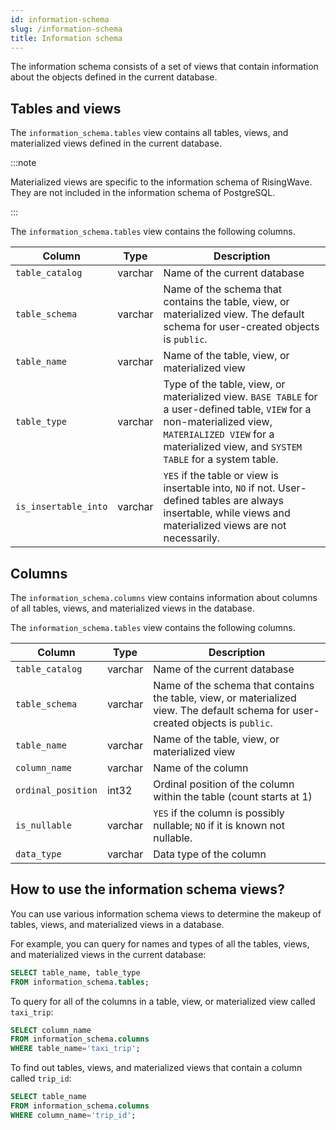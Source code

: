 ```yaml
---
id: information-schema
slug: /information-schema
title: Information schema
---
```


The information schema consists of a set of views that contain information about the objects defined in the current database.

## Tables and views

The  `information_schema.tables` view contains all tables, views, and materialized views defined in the current database.

:::note

Materialized views are specific to the information schema of RisingWave. They are not included in the information schema of PostgreSQL.

:::

The `information_schema.tables` view contains the following columns.

|Column|Type|Description|
|---|---|---|
|`table_catalog`|varchar|Name of the current database |
|`table_schema` |varchar| Name of the schema that contains the table, view, or materialized view. The default schema for user-created objects is `public`.|
|`table_name` | varchar|Name of the table, view, or materialized view|
|`table_type` | varchar| Type of the table, view, or materialized view. `BASE TABLE` for a user-defined table, `VIEW` for a non-materialized view, `MATERIALIZED VIEW` for a materialized view, and `SYSTEM TABLE` for a system table.|
|`is_insertable_into`|varchar|`YES` if the table or view is insertable into, `NO` if not. User-defined tables are always insertable, while views and materialized views are not necessarily.|

## Columns

The `information_schema.columns` view contains information about columns of all tables, views, and materialized views in the database.

The `information_schema.tables` view contains the following columns.

|Column|Type|Description|
|---|---|---|
|`table_catalog`|varchar| Name of the current database|
|`table_schema` |varchar| Name of the schema that contains the table, view, or materialized view. The default schema for user-created objects is `public`.|
|`table_name` | varchar| Name of the table, view, or materialized view|
|`column_name` | varchar| Name of the column|
|`ordinal_position`|int32| Ordinal position of the column within the table (count starts at 1)|
|`is_nullable` | varchar| `YES` if the column is possibly nullable; `NO` if it is known not nullable.|
|`data_type` | varchar| Data type of the column|

## How to use the information schema views?

You can use various information schema views to determine the makeup of tables, views, and materialized views in a database. 

For example, you can query for names and types of all the tables, views, and materialized views in the current database:

```sql
SELECT table_name, table_type
FROM information_schema.tables;
```

To query for all of the columns in a table, view, or materialized view called `taxi_trip`:

```sql
SELECT column_name
FROM information_schema.columns
WHERE table_name='taxi_trip';
```

To find out tables, views, and materialized views that contain a column called `trip_id`:

```sql
SELECT table_name
FROM information_schema.columns
WHERE column_name='trip_id';
```



